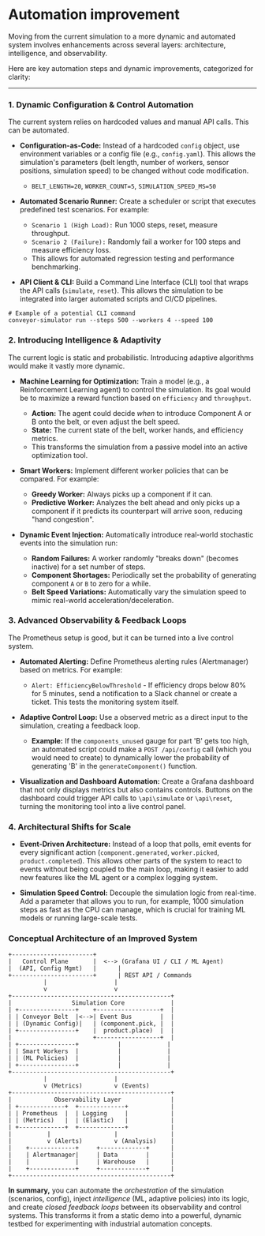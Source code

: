 # Automation improvement


 Moving from the current simulation to a more dynamic and automated system involves enhancements across several layers: architecture, intelligence, and observability.

Here are key automation steps and dynamic improvements, categorized for clarity:

---

### 1. Dynamic Configuration & Control Automation

The current system relies on hardcoded values and manual API calls. This can be automated.

*   **Configuration-as-Code:** Instead of a hardcoded `config` object, use environment variables or a config file (e.g., `config.yaml`). This allows the simulation's parameters (belt length, number of workers, sensor positions, simulation speed) to be changed without code modification.
    *   `BELT_LENGTH=20`, `WORKER_COUNT=5`, `SIMULATION_SPEED_MS=50`

*   **Automated Scenario Runner:** Create a scheduler or script that executes predefined test scenarios. For example:
    *   `Scenario 1 (High Load):` Run 1000 steps, reset, measure throughput.
    *   `Scenario 2 (Failure):` Randomly fail a worker for 100 steps and measure efficiency loss.
    *   This allows for automated regression testing and performance benchmarking.

*   **API Client & CLI:** Build a Command Line Interface (CLI) tool that wraps the API calls (`simulate`, `reset`). This allows the simulation to be integrated into larger automated scripts and CI/CD pipelines.

```
# Example of a potential CLI command
conveyor-simulator run --steps 500 --workers 4 --speed 100
```

### 2. Introducing Intelligence & Adaptivity

The current logic is static and probabilistic. Introducing adaptive algorithms would make it vastly more dynamic.

*   **Machine Learning for Optimization:** Train a model (e.g., a Reinforcement Learning agent) to control the simulation. Its goal would be to maximize a reward function based on `efficiency` and `throughput`.
    *   **Action:** The agent could decide *when* to introduce Component A or B onto the belt, or even adjust the belt speed.
    *   **State:** The current state of the belt, worker hands, and efficiency metrics.
    *   This transforms the simulation from a passive model into an active optimization tool.

*   **Smart Workers:** Implement different worker policies that can be compared. For example:
    *   **Greedy Worker:** Always picks up a component if it can.
    *   **Predictive Worker:** Analyzes the belt ahead and only picks up a component if it predicts its counterpart will arrive soon, reducing "hand congestion".

*   **Dynamic Event Injection:** Automatically introduce real-world stochastic events into the simulation run:
    *   **Random Failures:** A worker randomly "breaks down" (becomes inactive) for a set number of steps.
    *   **Component Shortages:** Periodically set the probability of generating component `A` or `B` to zero for a while.
    *   **Belt Speed Variations:** Automatically vary the simulation speed to mimic real-world acceleration/deceleration.

### 3. Advanced Observability & Feedback Loops

The Prometheus setup is good, but it can be turned into a live control system.

*   **Automated Alerting:** Define Prometheus alerting rules (Alertmanager) based on metrics. For example:
    *   `Alert: EfficiencyBelowThreshold` - If efficiency drops below 80% for 5 minutes, send a notification to a Slack channel or create a ticket. This tests the monitoring system itself.

*   **Adaptive Control Loop:** Use a observed metric as a direct input to the simulation, creating a feedback loop.
    *   **Example:** If the `components_unused` gauge for part 'B' gets too high, an automated script could make a `POST /api/config` call (which you would need to create) to dynamically lower the probability of generating 'B' in the `generateComponent()` function.

*   **Visualization and Dashboard Automation:** Create a Grafana dashboard that not only displays metrics but also contains controls. Buttons on the dashboard could trigger API calls to `\api\simulate` or `\api\reset`, turning the monitoring tool into a live control panel.

### 4. Architectural Shifts for Scale

*   **Event-Driven Architecture:** Instead of a loop that polls, emit events for every significant action (`component.generated`, `worker.picked`, `product.completed`). This allows other parts of the system to react to events without being coupled to the main loop, making it easier to add new features like the ML agent or a complex logging system.

*   **Simulation Speed Control:** Decouple the simulation logic from real-time. Add a parameter that allows you to run, for example, 1000 simulation steps as fast as the CPU can manage, which is crucial for training ML models or running large-scale tests.

### Conceptual Architecture of an Improved System

```
+-----------------------+
|   Control Plane       |  <--> (Grafana UI / CLI / ML Agent)
|  (API, Config Mgmt)   |      |
+-----------------------+      | REST API / Commands
          |                   |
          v                   v
+---------------------------------------------+
|                 Simulation Core             |
| +----------------+    +------------------+  |
| | Conveyor Belt  |<-->| Event Bus        |  |
| | (Dynamic Config)|   | (component.pick, |  |
| +----------------+    |  product.place)  |  |
|                       +------------------+  |
| +----------------+           |             |
| | Smart Workers  |           |             |
| | (ML Policies)  |           |             |
| +----------------+           |             |
+---------------------------------------------+
          |                   |
          v (Metrics)         v (Events)
+---------------------------------------------+
|            Observability Layer              |
| +-------------+  +-------------+            |
| | Prometheus  |  | Logging     |            |
| | (Metrics)   |  | (Elastic)   |            |
| +-------------+  +-------------+            |
|          |                  |               |
|          v (Alerts)         v (Analysis)    |
|    +-------------+     +-------------+      |
|    | Alertmanager|     | Data        |      |
|    |             |     | Warehouse   |      |
|    +-------------+     +-------------+      |
+---------------------------------------------+
```

**In summary,** you can automate the *orchestration* of the simulation (scenarios, config), inject *intelligence* (ML, adaptive policies) into its logic, and create *closed feedback loops* between its observability and control systems. This transforms it from a static demo into a powerful, dynamic testbed for experimenting with industrial automation concepts.
